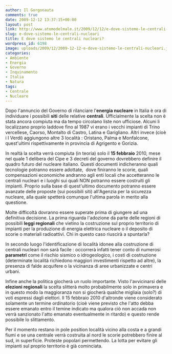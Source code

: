 ```yaml
---
author: Il Gorgonauta
comments: true
date: 2009-12-12 13:37:15+00:00
layout: post
link: http://www.atomodelmale.it/2009/12/12/e-dove-sistemo-le-centrali-nucleari/
slug: e-dove-sistemo-le-centrali-nucleari
title: E dove sistemo le centrali nucleari?
wordpress_id: 6198
image: uploads/2009/12/2009-12-12-e-dove-sistemo-le-centrali-nucleari.jpg
categories:
- Ambiente
- Energia
- Governo
- Inquinamento
- Italia
- Natura
tags:
- Centrale
- Nucleare
---
```


Dopo l'annuncio del Governo di rilanciare l'**energia nucleare** in Italia è ora di individuare i possibili **siti** delle relative **centrali**. Ufficialmente la scelta non è stata ancora compiuta ma da tempo circolano liste non ufficiose. Alcuni li localizzano proprio laddove fino al 1987 vi erano i vecchi impianti di Trino vercellese, Caorso, Montalto di Castro, Latina e Garigliano. Altri invece (cioè i I Verdi) aggiungono altre 3 località : Oristano, Palma e Monfalcone, quest'ultimi rispettivamente in provincia di Agrigento e Gorizia.

In realtà la scelta verrà compiuta (in teoria) solo il **15 febbraio** 2010, mese nel quale 1 delibera del Cipe e 3 decreti del governo dovrebbero definire il quadro futuro del nucleare italiano. Questi documenti indicheranno quali tecnologie potranno essere adottate,  dove finiranno le scorie, quali compensazioni economiche andranno agli enti locali che accetteranno le centrali nucleari e i luoghi sui quali NON potranno essere costruiti gli impianti. Proprio sulla base di quest'ultimo documento potranno essere avanzate delle proposte (sui possibili siti) all'Agenzia per la sicurezza nucleare, alla quale spetterà comunque l'ultima parola in merito alla questione.

Molte difficoltà dovranno essere superate prima di giungere ad una definitiva decisione. La prima riguarda l'adozione da parte delle regioni di possibili **leggi regionali** che vietino la costruzione sul proprio territorio di impianti per la produzione di energia elettrica nucleare o il deposito di scorie o materiali radioattivi. Chi in questo caso riuscirà a spuntarla?

In secondo luogo l'identificazione di località idonee alla costruzione di centrali nucleari non sarà facile : occorrerà infatti tener conto di numerosi **parametri** come il rischio sismico o idrogeologico, i costi di costruzione (determinate località richiedono maggiori investimenti rispetto ad altre), la presenza di falde acquifere o la vicinanza di aree urbanizzate e centri urbani.

Infine anche la politica giocherà un ruolo importante. Visto l'avvicinarsi delle **elezioni regionali** la scelta slitterà molto probabilmente solo in primavera e in questo modo la maggioranza non si giocherà qualche migliaia (solo?) di voti espressi dagli elettori. Il 15 febbraio 2010 d'altronde viene considerato solamente un termine ordinatorio (cioè viene previsto che l'atto debba essere emanato entro il temine indicato ma qualora ciò non accada non verrà sanzionato l'atto emanato eventualmente in ritardo) e questo rende possibile lo slittamento.

Per il momento restano in pole position località vicino alla costa e a grandi fiumi e se una centrale verrà costruita al nord le scorie potrebbero finire al sud, in superficie. Proteste popolari permettendo. La lotta per evitare gli impianti sul proprio territorio è già cominciata.
